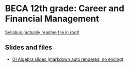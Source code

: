 # BECA 12th grade: Career and Financial Management

[Syllabus (actually readme file in root)](https://raw.githubusercontent.com/chrishuson/course-files/master/README)

## Slides and files

- [01 Algebra slides (markdown auto rendered, no ending)](../precalc/01-Slides-Algebra)
